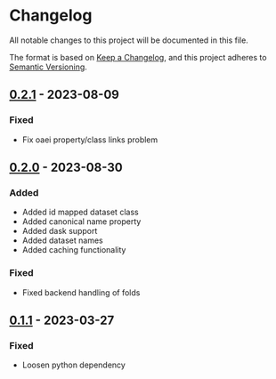 # Changelog

All notable changes to this project will be documented in this file.

The format is based on [Keep a Changelog](https://keepachangelog.com/en/1.0.0/),
and this project adheres to [Semantic Versioning](https://semver.org/spec/v2.0.0.html).

## [0.2.1] - 2023-08-09

### Fixed

- Fix oaei property/class links problem

## [0.2.0] - 2023-08-30

### Added

- Added id mapped dataset class
- Added canonical name property
- Added dask support
- Added dataset names
- Added caching functionality

### Fixed

- Fixed backend handling of folds

## [0.1.1] - 2023-03-27

### Fixed

- Loosen python dependency

[0.1.1]: https://github.com/dobraczka/sylloge/releases/tag/v0.1.1
[0.2.0]: https://github.com/dobraczka/sylloge/releases/tag/v0.2.0
[0.2.1]: https://github.com/dobraczka/sylloge/releases/tag/v0.2.1
